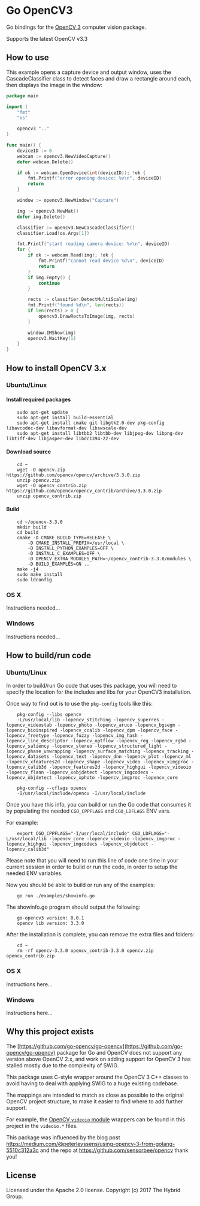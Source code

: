 # Go OpenCV3

Go bindings for the [OpenCV 3](http://opencv.org/) computer vision package.

Supports the latest OpenCV v3.3

## How to use

This example opens a capture device and output window, uses the CascadeClassifier class to detect faces and draw a rectangle around each, then displays the image in the window:

```go
package main

import (
	"fmt"
	"os"

	opencv3 ".."
)

func main() {
	deviceID := 0
	webcam := opencv3.NewVideoCapture()
	defer webcam.Delete()

	if ok := webcam.OpenDevice(int(deviceID)); !ok {
		fmt.Printf("error opening device: %v\n", deviceID)
		return
	}

	window := opencv3.NewWindow("Capture")

	img := opencv3.NewMat()
	defer img.Delete()

	classifier := opencv3.NewCascadeClassifier()
	classifier.Load(os.Args[1])

	fmt.Printf("start reading camera device: %v\n", deviceID)
	for {
		if ok := webcam.Read(img); !ok {
			fmt.Printf("cannot read device %d\n", deviceID)
			return
		}
		if img.Empty() {
			continue
		}

		rects := classifier.DetectMultiScale(img)
		fmt.Printf("found %d\n", len(rects))
		if len(rects) > 0 {
			opencv3.DrawRectsToImage(img, rects)
		}

		window.IMShow(img)
		opencv3.WaitKey(1)
	}
}
```

## How to install OpenCV 3.x

### Ubuntu/Linux

#### Install required packages

		sudo apt-get update
		sudo apt-get install build-essential
		sudo apt-get install cmake git libgtk2.0-dev pkg-config libavcodec-dev libavformat-dev libswscale-dev
		sudo apt-get install libtbb2 libtbb-dev libjpeg-dev libpng-dev libtiff-dev libjasper-dev libdc1394-22-dev

#### Download source

		cd ~
		wget -O opencv.zip https://github.com/opencv/opencv/archive/3.3.0.zip
		unzip opencv.zip
		wget -O opencv_contrib.zip https://github.com/opencv/opencv_contrib/archive/3.3.0.zip
		unzip opencv_contrib.zip

#### Build

		cd ~/opencv-3.3.0
		mkdir build
		cd build
		cmake -D CMAKE_BUILD_TYPE=RELEASE \
      		-D CMAKE_INSTALL_PREFIX=/usr/local \
      		-D INSTALL_PYTHON_EXAMPLES=OFF \
      		-D INSTALL_C_EXAMPLES=OFF \
      		-D OPENCV_EXTRA_MODULES_PATH=~/opencv_contrib-3.3.0/modules \
      		-D BUILD_EXAMPLES=ON ..
		make -j4
		sudo make install
		sudo ldconfig

### OS X

Instructions needed...

### Windows

Instructions needed...

## How to build/run code

### Ubuntu/Linux

In order to build/run Go code that uses this package, you will need to specify the location for the includes and libs for your OpenCV3 installation.

Once way to find out is to use the `pkg-config` tools like this:

		pkg-config --libs opencv
		-L/usr/local/lib -lopencv_stitching -lopencv_superres -lopencv_videostab -lopencv_photo -lopencv_aruco -lopencv_bgsegm -lopencv_bioinspired -lopencv_ccalib -lopencv_dpm -lopencv_face -lopencv_freetype -lopencv_fuzzy -lopencv_img_hash -lopencv_line_descriptor -lopencv_optflow -lopencv_reg -lopencv_rgbd -lopencv_saliency -lopencv_stereo -lopencv_structured_light -lopencv_phase_unwrapping -lopencv_surface_matching -lopencv_tracking -lopencv_datasets -lopencv_text -lopencv_dnn -lopencv_plot -lopencv_ml -lopencv_xfeatures2d -lopencv_shape -lopencv_video -lopencv_ximgproc -lopencv_calib3d -lopencv_features2d -lopencv_highgui -lopencv_videoio -lopencv_flann -lopencv_xobjdetect -lopencv_imgcodecs -lopencv_objdetect -lopencv_xphoto -lopencv_imgproc -lopencv_core

		pkg-config --cflags opencv                                            
		-I/usr/local/include/opencv -I/usr/local/include

Once you have this info, you can build or run the Go code that consumes it by populating the needed `CGO_CPPFLAGS` and `CGO_LDFLAGS` ENV vars.

For example:


		export CGO_CPPFLAGS="-I/usr/local/include" CGO_LDFLAGS="-L/usr/local/lib -lopencv_core -lopencv_videoio -lopencv_imgproc -lopencv_highgui -lopencv_imgcodecs -lopencv_objdetect -lopencv_calib3d"


Please note that you will need to run this line of code one time in your current session in order to build or run the code, in order to setup the needed ENV variables.

Now you should be able to build or run any of the examples:


		go run ./examples/showinfo.go

The showinfo.go program should output the following:

		go-opencv3 version: 0.0.1
		opencv lib version: 3.3.0


After the installation is complete, you can remove the extra files and folders:

		cd ~
		rm -rf opencv-3.3.0 opencv_contrib-3.3.0 opencv.zip opencv_contrib.zip

### OS X

Instructions here...

### Windows

Instructions here...

## Why this project exists

The [https://github.com/go-opencv/go-opencv](https://github.com/go-opencv/go-opencv) package for Go and OpenCV does not support any version above OpenCV 2.x, and work on adding support for OpenCV 3 has stalled mostly due to the complexity of SWIG.

This package uses C-style wrapper around the OpenCV 3 C++ classes to avoid having to deal with applying SWIG to a huge existing codebase.

The mappings are intended to match as close as possible to the original OpenCV project structure, to make it easier to find where to add further support.

For example, the [OpenCV `videoio` module](https://github.com/opencv/opencv/tree/master/modules/videoio) wrappers can be found in this project in the `videoio.*` files.

This package was influenced by the blog post https://medium.com/@peterleyssens/using-opencv-3-from-golang-5510c312a3c and the repo at https://github.com/sensorbee/opencv thank you!

## License

Licensed under the Apache 2.0 license. Copyright (c) 2017 The Hybrid Group.
